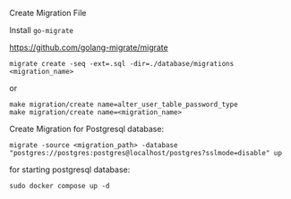 Create Migration File

Install `go-migrate`

https://github.com/golang-migrate/migrate

```
migrate create -seq -ext=.sql -dir=./database/migrations <migration_name>
```

or

```
make migration/create name=alter_user_table_password_type
make migration/create name=<migration_name>
```

Create Migration for Postgresql database:

```
migrate -source <migration_path> -database "postgres://postgres:postgres@localhost/postgres?sslmode=disable" up

```

for starting postgresql database:
```
sudo docker compose up -d
```
